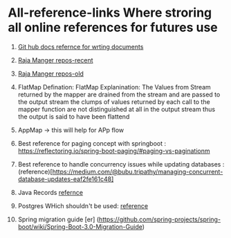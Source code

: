 # All-reference-links Where stroring all online references for futures use
1. [Git hub docs refernce for wrting documents](https://docs.github.com/en/get-started/writing-on-github/getting-started-with-writing-and-formatting-on-github/basic-writing-and-formatting-syntax)
2. [Raja Manger repos-recent](https://github.com/rajadileepkolli)
3. [Raja Manger repos-old](https://github.com/rajadilipkolli)
4. FlatMap Defination: FlatMap Explanination: The Values from Stream returned by the mapper are drained from the stream and are passed to the output stream the clumps of values returned by each call to the mapper function are not distinguished at all in the output stream thus the output is said to have been flattend
5. AppMap  -> this will help for APp flow
6. Best reference for paging concept with springboot : https://reflectoring.io/spring-boot-paging/#paging-vs-paginationm

7. Best reference to handle concurrency issues while updating databases :(reference)[https://medium.com/@bubu.tripathy/managing-concurrent-database-updates-eaf2fe161c48]
8. Java Records [refernce](https://docs.oracle.com/en/java/javase/17/language/records.html#GUID-6699E26F-4A9B-4393-A08B-1E47D4B2D263)
9. Postgres WHich shouldn't be used: [reference](https://wiki.postgresql.org/wiki/Don%27t_Do_This)
10. Spring migration guide [er] (https://github.com/spring-projects/spring-boot/wiki/Spring-Boot-3.0-Migration-Guide)